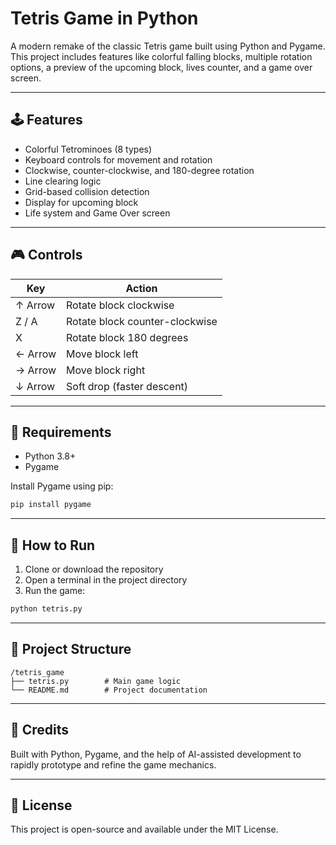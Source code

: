 # Tetris Game in Python

A modern remake of the classic Tetris game built using Python and Pygame. This project includes features like colorful falling blocks, multiple rotation options, a preview of the upcoming block, lives counter, and a game over screen.

---

## 🕹️ Features

* Colorful Tetrominoes (8 types)
* Keyboard controls for movement and rotation
* Clockwise, counter-clockwise, and 180-degree rotation
* Line clearing logic
* Grid-based collision detection
* Display for upcoming block
* Life system and Game Over screen

---

## 🎮 Controls

| Key     | Action                         |
| ------- | ------------------------------ |
| ↑ Arrow | Rotate block clockwise         |
| Z / A   | Rotate block counter-clockwise |
| X       | Rotate block 180 degrees       |
| ← Arrow | Move block left                |
| → Arrow | Move block right               |
| ↓ Arrow | Soft drop (faster descent)     |

---

## 🧱 Requirements

* Python 3.8+
* Pygame

Install Pygame using pip:

```bash
pip install pygame
```

---

## 🚀 How to Run

1. Clone or download the repository
2. Open a terminal in the project directory
3. Run the game:

```bash
python tetris.py
```

---

## 📁 Project Structure

```
/tetris_game
├── tetris.py        # Main game logic
└── README.md        # Project documentation
```

---

## 🧠 Credits

Built with Python, Pygame, and the help of AI-assisted development to rapidly prototype and refine the game mechanics.

---

## 📜 License

This project is open-source and available under the MIT License.
